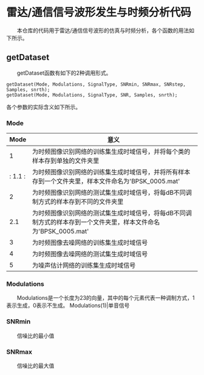 # 雷达/通信信号波形发生与时频分析代码
&emsp;&emsp;本仓库的代码用于雷达/通信信号波形的仿真与时频分析，各个函数的用法如下所示。
## getDataset
&emsp;&emsp;getDataset函数有如下的2种调用形式。
```
getDataset(Mode, Modulations, SignalType, SNRmin, SNRmax, SNRstep, Samples, snrth);
getDataset(Mode, Modulations, SignalType, SNR, Samples, snrth);
```
各个参数的实际含义如下所示。
### Mode
Mode     | 意义
-------- | -----
 1  | 为时频图像识别网络的训练集生成时域信号，并将每个类的样本存到单独的文件夹里
: 1.1 : | 为时频图像识别网络的训练集生成时域信号，并将所有样本存到一个文件夹里，样本文件命名为'BPSK_0005.mat'
2  | 为时频图像识别网络的测试集生成时域信号，将每dB不同调制方式的样本存到不同的文件夹里
2.1  | 为时频图像识别网络的测试集生成时域信号，将每dB不同调制方式的样本存到一个文件夹里，样本文件命名为'BPSK_0005.mat'
3  | 为时频图像去噪网络的训练集生成时域信号
4  | 为时频图像去噪网络的测试集生成时域信号
5  | 为噪声估计网络的训练集生成时域信号
### Modulations
&emsp;&emsp;Modulations是一个长度为23的向量，其中的每个元素代表一种调制方式，1表示生成，0表示不生成。
Modulations(1)|单音信号
### SNRmin
&emsp;&emsp;信噪比的最小值
### SNRmax
&emsp;&emsp;信噪比的最大值
